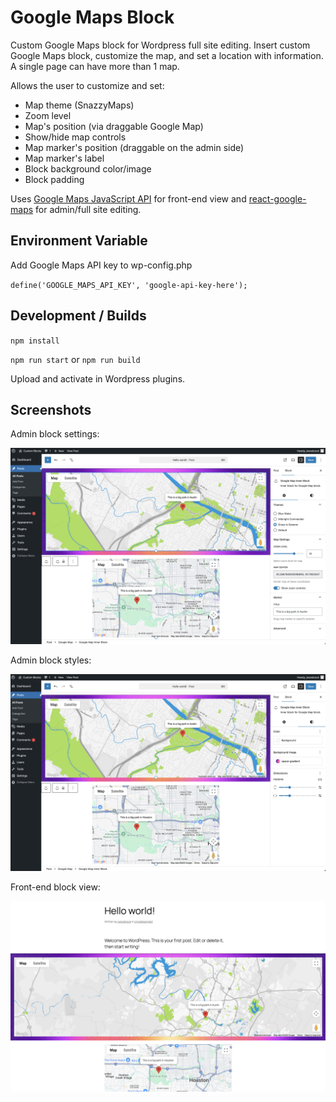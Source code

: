 # Google Maps Block

Custom Google Maps block for Wordpress full site editing. Insert custom Google Maps block, customize the map, and set a location with information. A single page can have more than 1 map.

Allows the user to customize and set:

- Map theme (SnazzyMaps)
- Zoom level
- Map's position (via draggable Google Map)
- Show/hide map controls
- Map marker's position (draggable on the admin side)
- Map marker's label
- Block background color/image
- Block padding

Uses <a href="https://developers.google.com/maps/documentation/javascript" target="_blank">Google Maps JavaScript API</a> for front-end view and <a href="https://visgl.github.io/react-google-maps/" target="_blank">react-google-maps</a> for admin/full site editing.

## Environment Variable

Add Google Maps API key to wp-config.php

`define('GOOGLE_MAPS_API_KEY', 'google-api-key-here');`

## Development / Builds

`npm install`

`npm run start` or `npm run build`

Upload and activate in Wordpress plugins.

## Screenshots

Admin block settings:

![Wordpress Admin - Block Settings](./screenshots/admin-block-settings.png)

Admin block styles:

![Wordpress Admin - Block Settings](./screenshots/admin-block-styles.png)

Front-end block view:

![Wordpress Admin - Block Settings](./screenshots/frontend-block-view.png)
